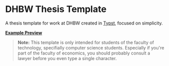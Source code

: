 # DHBW Thesis Template

A thesis template for work at DHBW created in [Typst](https://github.com/typst/typst), focused on simplicity.

[**Example Preview**](./example/thesis.pdf)

> **Note:**
> This template is only intended for students of the faculty of technology, specifially
> computer science students. Especially if you're part of the faculty of economics, you
> should probably consult a lawyer before you even type a single character.
